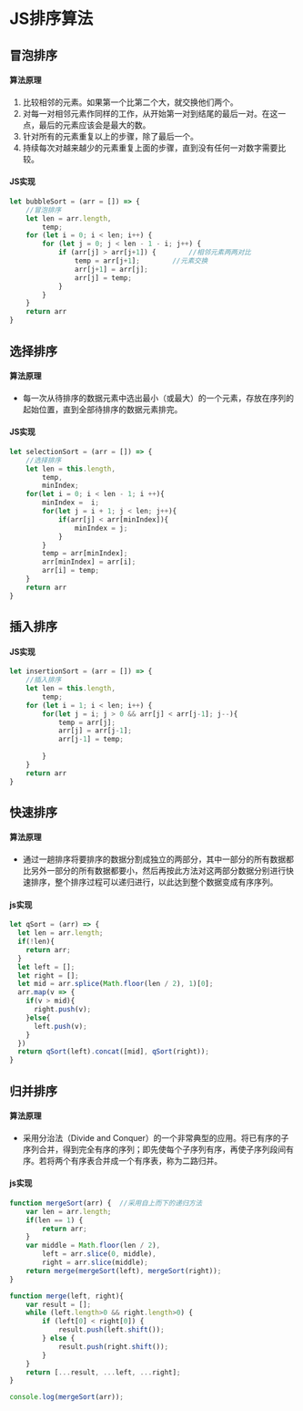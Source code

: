 # JS排序算法

## 冒泡排序

#### 算法原理

1. 比较相邻的元素。如果第一个比第二个大，就交换他们两个。
2. 对每一对相邻元素作同样的工作，从开始第一对到结尾的最后一对。在这一点，最后的元素应该会是最大的数。
3. 针对所有的元素重复以上的步骤，除了最后一个。
4. 持续每次对越来越少的元素重复上面的步骤，直到没有任何一对数字需要比较。

#### JS实现

``` javascript
let bubbleSort = (arr = []) => { 
	//冒泡排序
    let len = arr.length,
        temp; 
    for (let i = 0; i < len; i++) {
        for (let j = 0; j < len - 1 - i; j++) {
            if (arr[j] > arr[j+1]) {        //相邻元素两两对比
                temp = arr[j+1];        //元素交换
                arr[j+1] = arr[j];
                arr[j] = temp;
            }
        }
    }
    return arr
}
```

## 选择排序

#### 算法原理
- 每一次从待排序的数据元素中选出最小（或最大）的一个元素，存放在序列的起始位置，直到全部待排序的数据元素排完。

#### JS实现

``` javascript
let selectionSort = (arr = []) => {  
	//选择排序
    let len = this.length,
        temp,
        minIndex;
    for(let i = 0; i < len - 1; i ++){
        minIndex =  i;
        for(let j = i + 1; j < len; j++){
            if(arr[j] < arr[minIndex]){
                minIndex = j;
            }
        }
        temp = arr[minIndex];
        arr[minIndex] = arr[i];
        arr[i] = temp;
    }
    return arr
}
```

## 插入排序

#### JS实现

``` javascript
let insertionSort = (arr = []) => { 
	//插入排序
    let len = this.length,
        temp; 
    for (let i = 1; i < len; i++) {
        for(let j = i; j > 0 && arr[j] < arr[j-1]; j--){
            temp = arr[j];
            arr[j] = arr[j-1];
            arr[j-1] = temp;
           
        }
    }
    return arr
}
```

## 快速排序
#### 算法原理
- 通过一趟排序将要排序的数据分割成独立的两部分，其中一部分的所有数据都比另外一部分的所有数据都要小，然后再按此方法对这两部分数据分别进行快速排序，整个排序过程可以递归进行，以此达到整个数据变成有序序列。

#### js实现

``` javascript
let qSort = (arr) => {
  let len = arr.length;
  if(!len){
    return arr;
  }
  let left = [];
  let right = [];
  let mid = arr.splice(Math.floor(len / 2), 1)[0];
  arr.map(v => {
    if(v > mid){
      right.push(v);
    }else{
      left.push(v);
    }
  })
  return qSort(left).concat([mid], qSort(right));
}
```

## 归并排序
#### 算法原理
- 采用分治法（Divide and Conquer）的一个非常典型的应用。将已有序的子序列合并，得到完全有序的序列；即先使每个子序列有序，再使子序列段间有序。若将两个有序表合并成一个有序表，称为二路归并。

#### js实现

``` javascript
function mergeSort(arr) {  //采用自上而下的递归方法
    var len = arr.length;
    if(len == 1) {
        return arr;
    }
    var middle = Math.floor(len / 2),
        left = arr.slice(0, middle),
		right = arr.slice(middle);
    return merge(mergeSort(left), mergeSort(right));
}

function merge(left, right){
    var result = [];
    while (left.length>0 && right.length>0) {
        if (left[0] < right[0]) {
            result.push(left.shift());
        } else {
            result.push(right.shift());
        }
	}
    return [...result, ...left, ...right];
}

console.log(mergeSort(arr));
```


